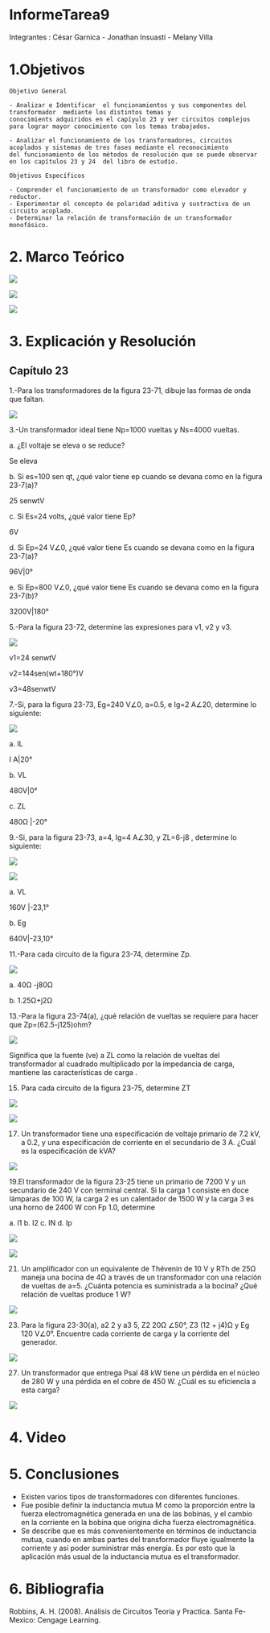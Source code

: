 # InformeTarea9

Integrantes : César Garnica - Jonathan Insuasti - Melany Villa 

# 1.Objetivos


    Objetivo General 
    
    - Analizar e Identificar  el funcionamientos y sus componentes del transformador  mediante los distintos temas y 
    conocimients adquiridos en el capíyulo 23 y ver circuitos complejos para lograr mayor conocimiento con los temas trabajados. 

    - Analizar el funcionamiento de los transformadores, circuitos acoplados y sistemas de tres fases mediante el reconocimiento 
    del funcionamiento de los métodos de resolución que se puede observar en los capítulos 23 y 24  del libro de estudio.

    Objetivos Específicos
    
    - Comprender el funcionamiento de un transformador como elevador y reductor.
    - Experimentar el concepto de polaridad aditiva y sustractiva de un circuito acoplado.
    - Determinar la relación de transformación de un transformador monofásico.
    
 
    
# 2. Marco Teórico

![](https://github.com/mjvilla1/ImagenesTarea9/blob/main/Marco%20Te%C3%B3rico%20Transformador.JPG)

![](https://github.com/mjvilla1/ImagenesTarea9/blob/main/Circuitos%20Acoplados.PNG)

![](https://github.com/mjvilla1/ImagenesTarea9/blob/main/Sistemasa%20trifasicos.jpg)

# 3. Explicación y Resolución
 
## Capítulo 23 

1.-Para los transformadores de la figura 23-71, dibuje las formas de onda que faltan.

![](https://github.com/mjvilla1/ImagenesTarea9/blob/main/Ejercicio%2023.1.JPG)

3.-Un transformador ideal tiene Np=1000 vueltas y Ns=4000 vueltas.

 a. ¿El voltaje se eleva o se reduce?

  Se eleva 

 b. Si es=100 sen qt, ¿qué valor tiene ep cuando se devana como en la figura 23-7(a)?

 25 senwtV 

c. Si Es=24 volts, ¿qué valor tiene Ep? 

  6V

d. Si Ep=24 V∠0, ¿qué valor tiene Es cuando se devana como en la figura 23-7(a)? 

  96V|0°

e. Si Ep=800 V∠0, ¿qué valor tiene Es cuando se devana como en la figura 23-7(b)?

3200V|180°


5.-Para la figura 23-72, determine las expresiones para v1, v2 y v3.

![](https://github.com/mjvilla1/ImagenesTarea9/blob/main/Imagen%2023-72.JPG)

v1=24 senwtV

v2=144sen(wt+180°)V

v3=48senwtV

7.-Si, para la figura 23-73, Eg=240 V∠0, a=0.5, e Ig=2 A∠20, determine lo siguiente: 

![](https://github.com/mjvilla1/ImagenesTarea9/blob/main/imagen%2023%209.JPG)

a. IL 

I A|20°

b. VL

480V|0°

c. ZL

480Ω |-20°

9.-Si, para la figura 23-73, a=4, Ig=4 A∠30, y ZL=6-j8 , determine lo siguiente: 

![](https://github.com/mjvilla1/ImagenesTarea9/blob/main/imagen%2023%209.JPG)

![](https://github.com/mjvilla1/ImagenesTarea9/blob/main/Ejercicio%2023.9.JPG)

a. VL 

160V |-23,1°

b. Eg

640V|-23,10°

11.-Para cada circuito de la figura 23-74, determine Zp.

![](https://github.com/mjvilla1/ImagenesTarea9/blob/main/Imagen%2023-74.JPG)

a. 40Ω -j80Ω

b. 1.25Ω+j2Ω

13.-Para la figura 23-74(a), ¿qué relación de vueltas se requiere para hacer que Zp=(62.5-j125)ohm?

![](https://github.com/mjvilla1/ImagenesTarea9/blob/main/23-74%20a.JPG)

Significa que la fuente (ve) a ZL como la relación de vueltas del transformador al cuadrado multiplicado
por la impedancia de carga, mantiene las características de carga .




 
15. Para cada circuito de la figura 23-75, determine ZT

![](https://github.com/mjvilla1/ImagenesTarea9/blob/main/Ejercicio%2023.15.PNG)

![](https://github.com/mjvilla1/ImagenesTarea9/blob/main/Ejercicio%2023.15.1.PNG)

17. Un transformador tiene una especificación de voltaje primario de 7.2 kV, a 
0.2, y una especificación de corriente en el secundario de 3 A. ¿Cuál es la especificación de kVA?

![](https://github.com/mjvilla1/ImagenesTarea9/blob/main/Ejercicio%2023.17.PNG)

19.El transformador de la figura 23-25 tiene un primario de 7200 V y un secundario de 240 V con terminal central. Si la carga 1 consiste en doce lámparas
de 100 W, la carga 2 es un calentador de 1500 W y la carga 3 es una horno de
2400 W con Fp  1.0, determine

a. I1    b. I2   c. IN   d. Ip

![](https://github.com/mjvilla1/ImagenesTarea9/blob/main/Ejercicio%2023.19.PNG)

![](https://github.com/mjvilla1/ImagenesTarea9/blob/main/Ejercicio%2023.19.1.PNG)

21. Un amplificador con un equivalente de Thévenin de 10 V y RTh de 25Ω maneja una bocina de 4Ω a través de un transformador con una relación de vueltas de a=5.
¿Cuánta potencia es suministrada a la bocina? ¿Qué relación de vueltas produce 1 W?

![](https://github.com/mjvilla1/ImagenesTarea9/blob/main/Ejercicio%2023.21.PNG)

23. Para la figura 23-30(a), a2  2 y a3  5, Z2  20Ω ∠50°, Z3  (12 + j4)Ω
y Eg  120 V∠0°. Encuentre cada corriente de carga y la corriente del generador.

![](https://github.com/mjvilla1/ImagenesTarea9/blob/main/Ejercicio%2023.23.PNG)

27. Un transformador que entrega Psal  48 kW tiene un pérdida en el núcleo de
280 W y una pérdida en el cobre de 450 W. ¿Cuál es su eficiencia a esta
carga?

![](https://github.com/mjvilla1/ImagenesTarea9/blob/main/Ejercicio%2023.27.PNG)

# 4. Video


# 5. Conclusiones

- Existen  varios  tipos  de transformadores  con  diferentes funciones.
- Fue posible definir la inductancia mutua M como la proporción entre la fuerza electromagnética generada 
en una de las bobinas, y el cambio en la corriente en la bobina que origina dicha fuerza electromagnética.
- Se describe que es más convenientemente en términos de inductancia mutua, cuando en ambas partes del transformador 
fluye igualmente la corriente y así poder suministrar más energía. Es por esto que la aplicación más usual de la inductancia mutua
es el transformador.
 

# 6. Bibliografia 

Robbins, A. H. (2008). Análisis de Circuitos Teoria y Practica. Santa Fe-Mexico: Cengage Learning.
